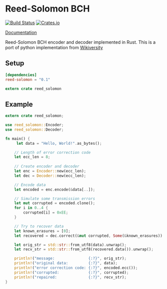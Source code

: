# Reed-Solomon BCH
[![Build Status](https://travis-ci.org/mersinvald/reed-solomon-rs.svg?branch=master)](https://travis-ci.org/mersinvald/reed-solomon-rs)
[![Crates.io](https://img.shields.io/crates/v/reed-solomon.svg)](https://crates.io/crates/reed-solomon)

[Documentation](https://docs.rs/reed-solomon/)

Reed-Solomon BCH encoder and decoder implemented in Rust.
This is a port of python implementation from [Wikiversity](https://en.wikiversity.org/wiki/Reed–Solomon_codes_for_coders)

## Setup 

```toml
[dependencies]
reed-solomon = "0.1"
```

```rust
extern crate reed_solomon
```

## Example

```rust
extern crate reed_solomon;

use reed_solomon::Encoder;
use reed_solomon::Decoder;

fn main() {
     let data = "Hello, World!".as_bytes();

    // Length of error correction code
    let ecc_len = 8;
    
    // Create encoder and decoder
    let enc = Encoder::new(ecc_len);
    let dec = Decoder::new(ecc_len);

    // Encode data
    let encoded = enc.encode(&data[..]);

    // Simulate some transmission errors
    let mut corrupted = encoded.clone();
    for i in 0..4 {
        corrupted[i] = 0xEE;
    }

    // Try to recover data
    let known_erasures = [0];
    let recovered = dec.correct(&mut corrupted, Some(&known_erasures)).unwrap();

    let orig_str = std::str::from_utf8(data).unwrap();
    let recv_str = std::str::from_utf8(recovered.data()).unwrap();

    println!("message:               {:?}", orig_str);
    println!("original data:         {:?}", data);
    println!("error correction code: {:?}", encoded.ecc());
    println!("corrupted:             {:?}", corrupted);
    println!("repaired:              {:?}", recv_str);
}
```
